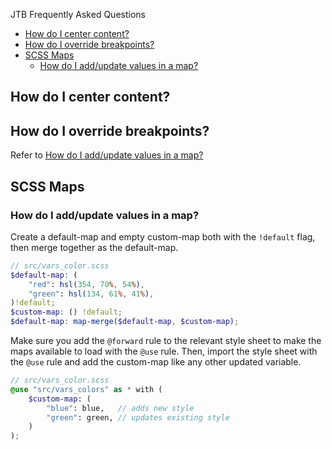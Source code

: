 JTB Frequently Asked Questions

<!-- MarkdownTOC -->

- [How do I center content?](#how-do-i-center-content)
- [How do I override breakpoints?](#how-do-i-override-breakpoints)
- [SCSS Maps](#scss-maps)
    - [How do I add/update values in a map?](#how-do-i-addupdate-values-in-a-map)

<!-- /MarkdownTOC -->

<a id="how-do-i-center-content"></a>
## How do I center content?


<a id="how-do-i-override-breakpoints"></a>
## How do I override breakpoints?

Refer to [How do I add/update values in a map?](#how-do-i-addupdate-values-in-a-map)



<a id="scss-maps"></a>
## SCSS Maps

<a id="how-do-i-addupdate-values-in-a-map"></a>
### How do I add/update values in a map?

Create a default-map and empty custom-map both with the `!default` flag, then merge together as the default-map.

```scss
// src/vars_color.scss
$default-map: (
    "red": hsl(354, 70%, 54%),
    "green": hsl(134, 61%, 41%),
)!default;
$custom-map: () !default;
$default-map: map-merge($default-map, $custom-map);
```

Make sure you add the `@forward` rule to the relevant style sheet to make the maps available to load with the `@use` rule. Then, import the style sheet with the `@use` rule and add the custom-map like any other updated variable.

```scss
// src/vars_color.scss
@use "src/vars_colors" as * with (
    $custom-map: (
        "blue": blue,   // adds new style
        "green": green, // updates existing style
    )
);
```

